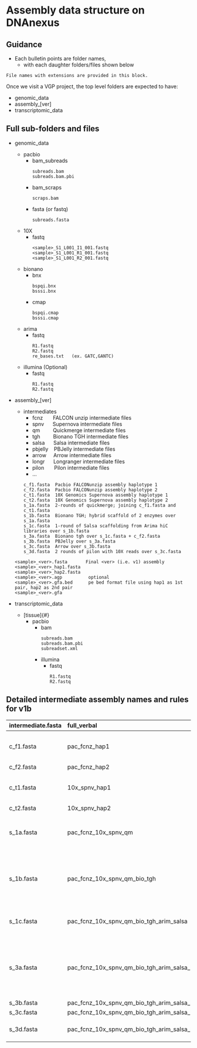 # Assembly data structure on DNAnexus


## Guidance
* Each bulletin points are folder names,
  * with each daughter folders/files shown below

```
File names with extensions are provided in this block.
```

Once we visit a VGP project, the top level folders are expected to have:
* genomic_data
* assembly_\[ver\]
* transcriptomic_data

## Full sub-folders and files

* genomic_data
  * pacbio
    * bam_subreads
        ```
        subreads.bam
        subreads.bam.pbi
        ```
    * bam_scraps
        ```
        scraps.bam
        ```
    * fasta (or fastq)
        ```
        subreads.fasta
        ```
  * 10X
    * fastq
      ```
      <sample>_S1_L001_I1_001.fastq
      <sample>_S1_L001_R1_001.fastq
      <sample>_S1_L001_R2_001.fastq
      ```
  * bionano
    * bnx
      ```
      bspqi.bnx
      bsssi.bnx
      ```
    * cmap
      ```
      bspqi.cmap
      bsssi.cmap
      ```
  * arima
    *	fastq
         ```
         R1.fastq
         R2.fastq
         re_bases.txt	(ex. GATC,GANTC)
         ```
   * illumina (Optional)
     * fastq
       ```
       R1.fastq
       R2.fastq
       ```

* assembly_\[ver\]
  * intermediates
    * fcnz   &nbsp;&nbsp;&nbsp;&nbsp;&nbsp; FALCON unzip intermediate files
    * spnv	&nbsp;&nbsp;&nbsp;&nbsp; Supernova intermediate files
    * qm	&nbsp;&nbsp;&nbsp;&nbsp;&nbsp;&nbsp;&nbsp; Quickmerge intermediate files
    * tgh &nbsp;&nbsp;&nbsp;&nbsp;&nbsp;&nbsp;&nbsp; Bionano TGH intermediate files
    * salsa &nbsp;&nbsp;&nbsp;&nbsp; Salsa intermediate files
    * pbjelly &nbsp;&nbsp; PBJelly intermediate files
    * arrow &nbsp;&nbsp;&nbsp; Arrow intermediate files
    * longr &nbsp;&nbsp;&nbsp;&nbsp; Longranger intermediate files
    * pilon &nbsp;&nbsp;&nbsp;&nbsp;&nbsp; Pilon intermediate files
    * ...
    ```
    c_f1.fasta	Pacbio FALCONunzip assembly haplotype 1
    c_f2.fasta	Pacbio FALCONunzip assembly haplotype 2
    c_t1.fasta	10X Genomics Supernova assembly haplotype 1
    c_t2.fasta	10X Genomics Supernova assembly haplotype 2
    s_1a.fasta	2-rounds of quickmerge; joining c_f1.fasta and c_t1.fasta
    s_1b.fasta	Bionano TGH; hybrid scaffold of 2 enzymes over s_1a.fasta
    s_1c.fasta	1-round of Salsa scaffolding from Arima hiC libraries over s_1b.fasta
    s_3a.fasta	Bionano tgh over s_1c.fasta + c_f2.fasta
    s_3b.fasta	PBJelly over s_3a.fasta
    s_3c.fasta	Arrow over s_3b.fasta
    s_3d.fasta	2 rounds of pilon with 10X reads over s_3c.fasta
    ```

  ```
  <sample>_<ver>.fasta       Final <ver> (i.e. v1) assembly
  <sample>_<ver>_hap1.fasta				
  <sample>_<ver>_hap2.fasta				
  <sample>_<ver>.agp          optional
  <sample>_<ver>.gfa.bed      pe bed format file using hap1 as 1st pair, hap2 as 2nd pair
  <sample>_<ver>.gfa
  ```

* transcriptomic_data
  * \[tissue\]{#}
    * pacbio
      * bam
        ```
        subreads.bam
        subreads.bam.pbi
        subreadset.xml
        ```
      * illumina
        * fastq
          ```
          R1.fastq
          R2.fastq
          ```

## Detailed intermediate assembly names and rules for v1b

| intermediate.fasta	| full_verbal | description |
|:------------- | :---------- | :-----------|
|c_f1.fasta	| pac_fcnz_hap1	| pac_fcnz_hap#: Pacbio FALCONunzip assembly hap# |
|c_f2.fasta	|pac_fcnz_hap2	||
|c_t1.fasta	|10x_spnv_hap1	|10x_spnv_hap#: 10X Genomics Supernova assembly hap# |
|c_t2.fasta	|10x_spnv_hap2	||
|s_1a.fasta	|pac_fcnz_10x_spnv_qm	|qm: 2-rounds of quickmerge joining pac_fcnz_hap1 and 10x_spnv_hap1
|s_1b.fasta	|pac_fcnz_10x_spnv_qm_bio_tgh	|bio_tgh: bionano TGH; hybrid scaffold of 2 enzymes. *Make sure to include the NOT_SCAFFOLDED leftovers.*|
|s_1c.fasta	|pac_fcnz_10x_spnv_qm_bio_tgh_arim_salsa | arim_salsa: 1-round of Salsa scaffolding from Arima hiC libraries |
|s_3a.fasta	|pac_fcnz_10x_spnv_qm_bio_tgh_arim_salsa_bio_tgh_all	|bio_tgh_all: bio_tgh, this time including pac_fcnz_hap2. Again, don't forget to include the *NOT_SCAFFOLDED leftovers.* |
|s_3b.fasta|	pac_fcnz_10x_spnv_qm_bio_tgh_arim_salsa_bio_tgh_all_pbjl|	pbjelly |
|s_3c.fasta|	pac_fcnz_10x_spnv_qm_bio_tgh_arim_salsa_bio_tgh_all_pbjl_arrow|	arrow |
|s_3d.fasta	|pac_fcnz_10x_spnv_qm_bio_tgh_arim_salsa_bio_tgh_all_pbjl_arrow_pilon2	|2 rounds of pilon with 10X illumina reads |
